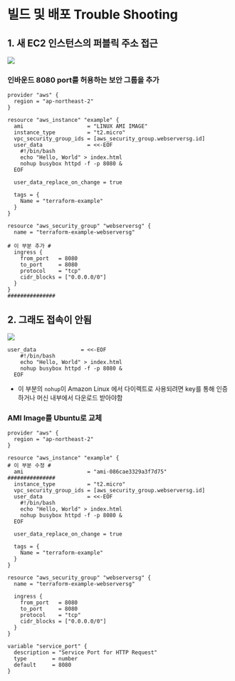 # 빌드 및 배포 Trouble Shooting

## 1. 새 EC2 인스턴스의 퍼블릭 주소 접근

<img src="https://github.com/rlatkd/Terraform/blob/main/assets/disconnect.jpg">

### 인바운드 8080 port를 허용하는 보안 그룹을 추가

```
provider "aws" {
  region = "ap-northeast-2"
}

resource "aws_instance" "example" {
  ami                    = "LINUX AMI IMAGE"
  instance_type          = "t2.micro"
  vpc_security_group_ids = [aws_security_group.webserversg.id]
  user_data              = <<-EOF
    #!/bin/bash
    echo "Hello, World" > index.html
    nohup busybox httpd -f -p 8080 &
  EOF

  user_data_replace_on_change = true

  tags = {
    Name = "terraform-example"
  }
}

resource "aws_security_group" "webserversg" {
  name = "terraform-example-webserversg"

# 이 부분 추가 #
  ingress {
    from_port   = 8080
    to_port     = 8080
    protocol    = "tcp"
    cidr_blocks = ["0.0.0.0/0"]
  }
}
###############
```

## 2. 그래도 접속이 안됨

<img src="https://github.com/rlatkd/Terraform/blob/main/assets/disconnect.jpg">

```
user_data              = <<-EOF
    #!/bin/bash
    echo "Hello, World" > index.html
    nohup busybox httpd -f -p 8080 &
  EOF
```

- 이 부분의 `nohup`이 Amazon Linux 에서 다이렉트로 사용되려면 key를 통해 인증하거나 머신 내부에서 다운로드 받아야함

### AMI Image를 Ubuntu로 교체

```
provider "aws" {
  region = "ap-northeast-2"
}

resource "aws_instance" "example" {
# 이 부분 수정 #
  ami                    = "ami-086cae3329a3f7d75"
###############
  instance_type          = "t2.micro"
  vpc_security_group_ids = [aws_security_group.webserversg.id]
  user_data              = <<-EOF
    #!/bin/bash
    echo "Hello, World" > index.html
    nohup busybox httpd -f -p 8080 &
  EOF

  user_data_replace_on_change = true

  tags = {
    Name = "terraform-example"
  }
}

resource "aws_security_group" "webserversg" {
  name = "terraform-example-webserversg"

  ingress {
    from_port   = 8080
    to_port     = 8080
    protocol    = "tcp"
    cidr_blocks = ["0.0.0.0/0"]
  }
}

variable "service_port" {
  description = "Service Port for HTTP Request"
  type        = number
  default     = 8080
}
```
